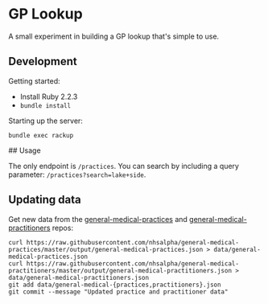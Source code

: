 # GP Lookup

A small experiment in building a GP lookup that's simple to use.

## Development

Getting started:

 - Install Ruby 2.2.3
 - `bundle install`

Starting up the server:

    bundle exec rackup

## Usage

The only endpoint is `/practices`. You can search by including a query
parameter: `/practices?search=lake+side`.

## Updating data

Get new data from the [general-medical-practices][practices] and
[general-medical-practitioners][practitioners] repos:

    curl https://raw.githubusercontent.com/nhsalpha/general-medical-practices/master/output/general-medical-practices.json > data/general-medical-practices.json
    curl https://raw.githubusercontent.com/nhsalpha/general-medical-practitioners/master/output/general-medical-practitioners.json > data/general-medical-practitioners.json
    git add data/general-medical-{practices,practitioners}.json
    git commit --message "Updated practice and practitioner data"

[practices]: https://github.com/nhsalpha/general-medical-practices
[practitioners]: https://github.com/nhsalpha/general-medical-practitioners

